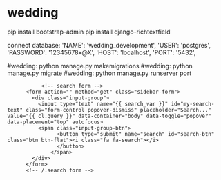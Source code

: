 # wedding


pip install bootstrap-admin
pip install django-richtextfield

connect database:
	'NAME': 'wedding_development',
    'USER': 'postgres',
    'PASSWORD': '12345678x@X',
    'HOST': 'localhost',
    'PORT': '5432',

#wedding: python manage.py makemigrations
#wedding: python manage.py migrate
#wedding: python manage.py runserver port

<div class="invitation-panel-content {{wedding.code.slug}}" %}>
                    <span class="" data-year="{{wedding.time_calendar|date:" Y "}}" data-month="{{wedding.time_calendar|date:" m "}}" data-day="{{wedding.time_calendar|date:" j "}}" data-minute="{{wedding.time_calendar|date:" i "}}" data-hour="{{wedding.time_calendar|date:" G "}}" id="wed_countdown_datetime"></span>
                </div>

               <!-- search form -->
		  <form action="" method="get" class="sidebar-form">
		    <div class="input-group">
		      <input type="text" name="{{ search_var }}" id="my-search-text" class="form-control popover-dismiss" placeholder="Search..." value="{{ cl.query }}" data-container="body" data-toggle="popover" data-placement="top" autofocus>
		      <span class="input-group-btn">
		            <button type="submit" name="search" id="search-btn" class="btn btn-flat"><i class="fa fa-search"></i>
		            </button>
		          </span>
		    </div>
		  </form>
		  <!-- /.search form -->